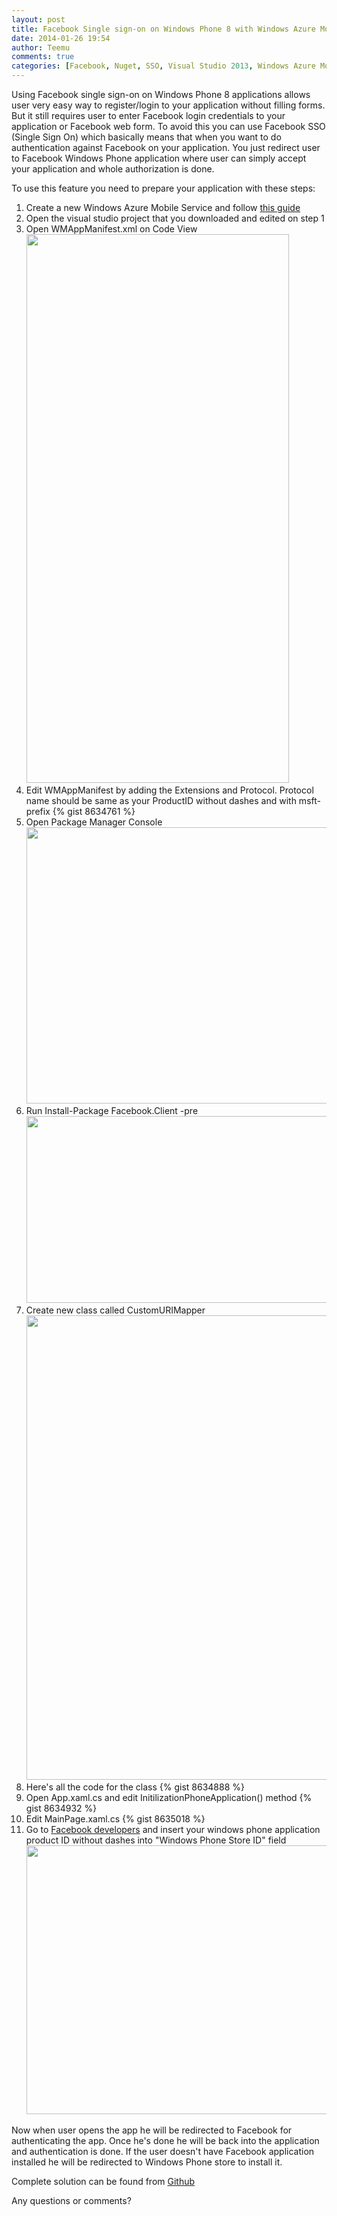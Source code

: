 ```yaml
---
layout: post
title: Facebook Single sign-on on Windows Phone 8 with Windows Azure Mobile Services
date: 2014-01-26 19:54
author: Teemu
comments: true
categories: [Facebook, Nuget, SSO, Visual Studio 2013, Windows Azure Mobile Services, Windows Phone 8, Windows Phone 8]
---
```

Using Facebook single sign-on on Windows Phone 8 applications allows user very easy way to register/login to your application without filling forms. But it still requires user to enter Facebook login credentials to your application or Facebook web form. To avoid this you can use Facebook SSO (Single Sign On) which basically means that when you want to do authentication against Facebook on your application. You just redirect user to Facebook Windows Phone application where user can simply accept your application and whole authorization is done.

To use this feature you need to prepare your application with these steps:
<ol>
	<li>Create a new Windows Azure Mobile Service and follow <a href="http://www.windowsazure.com/en-us/documentation/articles/mobile-services-windows-phone-get-started-users/">this guide</a></li>
	<li>Open the visual studio project that you downloaded and edited on step 1</li>
	<li>Open WMAppManifest.xml on Code View
<img class="alignnone wp-image-5851" alt="" src="http://res.cloudinary.com/tapanila-net/image/upload/q_100/v1390752735/WMAppManifest_View_Code_kt3hxp.png" width="420" height="878" /></li>
	<li>Edit WMAppManifest by adding the Extensions and Protocol. Protocol name should be same as your ProductID without dashes and with msft- prefix
{% gist 8634761 %}</li>
	<li>Open Package Manager Console
<img class="alignnone wp-image-5861" alt="" src="http://res.cloudinary.com/tapanila-net/image/upload/c_scale,q_100,w_601/v1390752729/Package_Manager_Console_VS2013_ciqdgp.png" width="601" height="442" /></li>
	<li>Run Install-Package Facebook.Client -pre
<img class="alignnone wp-image-5871" alt="" src="http://res.cloudinary.com/tapanila-net/image/upload/c_scale,q_100,w_601/v1390752739/Package_Manager_Console_Install_VS2013_wjufdq.png" width="601" height="299" /></li>
	<li>Create new class called CustomURIMapper
<img class="alignnone wp-image-5901" alt="" src="http://res.cloudinary.com/tapanila-net/image/upload/c_scale,q_100,w_601/v1390753621/Create_New_Class_VS_2013_upi4vi.png" width="601" height="743" /></li>
	<li>Here's all the code for the class
{% gist 8634888 %}</li>
	<li>Open App.xaml.cs and edit InitilizationPhoneApplication() method
{% gist 8634932 %}</li>
	<li>Edit MainPage.xaml.cs
{% gist 8635018 %}</li>
	<li>Go to <a href="https://developers.facebook.com">Facebook developers</a> and insert your windows phone application product ID without dashes into "Windows Phone Store ID" field
<img class="alignnone wp-image-5911" alt="" src="http://res.cloudinary.com/tapanila-net/image/upload/c_scale,q_100,w_601/v1390755215/Facebook_Developers_App_Basic_WP8_n4d1oc.png" width="601" height="430" /></li>
</ol>
Now when user opens the app he will be redirected to Facebook for authenticating the app. Once he's done he will be back into the application and authentication is done. If the user doesn't have Facebook application installed he will be redirected to Windows Phone store to install it.

Complete solution can be found from <a href="https://github.com/tapanila/TTWP8-Facebook-SSO">Github</a>

Any questions or comments?

&nbsp;
